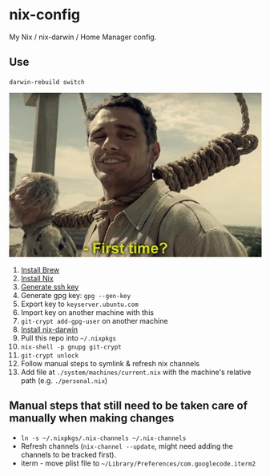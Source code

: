 # nix-config

My Nix / nix-darwin / Home Manager config.

## Use

`darwin-rebuild switch`

![First time?](images/first-time.png)

1. [Install Brew](https://brew.sh)
2. [Install Nix](https://nixos.org/download.html)
3. [Generate ssh key](https://docs.github.com/en/github/authenticating-to-github/generating-a-new-ssh-key-and-adding-it-to-the-ssh-agent#generating-a-new-ssh-key)
4. Generate gpg key: `gpg --gen-key`
5. Export key to `keyserver.ubuntu.com`
6. Import key on another machine with this
7. `git-crypt add-gpg-user` on another machine
8.  [Install nix-darwin](https://github.com/LnL7/nix-darwin)
9. Pull this repo into `~/.nixpkgs`
10. `nix-shell -p gnupg git-crypt`
11. `git-crypt unlock`
12. Follow manual steps to symlink & refresh nix channels
13. Add file at `./system/machines/current.nix` with the machine's relative path (e.g. `./personal.nix`)

## Manual steps that still need to be taken care of manually when making changes

- `ln -s ~/.nixpkgs/.nix-channels ~/.nix-channels`
- Refresh channels (`nix-channel --update`, might need adding the channels to be tracked first).
- iterm - move plist file to `~/Library/Preferences/com.googlecode.iterm2`
